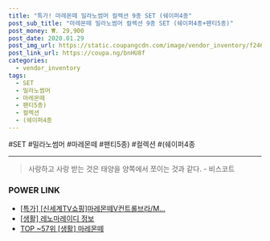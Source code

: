 ```yaml
--- 
title: "특가! 마레몬떼 밀라노썸머 컬렉션 9종 SET (쉐이퍼4종" 
post_sub_title: "마레몬떼 밀라노썸머 컬렉션 9종 SET (쉐이퍼4종+팬티5종)" 
post_money: ₩. 29,900 
post_date: 2020.01.29 
post_img_url: https://static.coupangcdn.com/image/vendor_inventory/f246/e6418993fb1495f0818d11a2401de6baf678303427842386dcf2cb350f16.jpg 
post_link_url: https://coupa.ng/bnHU8f 
categories: 
  - vendor_inventory 
tags: 
  - SET 
  - 밀라노썸머 
  - 마레몬떼 
  - 팬티5종) 
  - 컬렉션 
  - (쉐이퍼4종 
--- 
```

  #SET #밀라노썸머 #마레몬떼 #팬티5종) #컬렉션 #(쉐이퍼4종 
<hr> 

> 사랑하고 사랑 받는 것은 태양을 양쪽에서 쪼이는 것과 같다. - 비스코트 


### POWER LINK

* <a href="https://blog.naver.com/santokki14/221790170273" target="_blank">[특가] [신세계TV쇼핑]마레몬떼V컨트롤브라/M...</a>
* <a href="https://blog.naver.com/santokki14/221768171292" target="_blank"> [생활] 레노마레이디 정보 </a>
* <a href="https://blog.naver.com/an0733/221788380638" target="_blank"> TOP ~57위 [생활] 마레몬떼</a>
